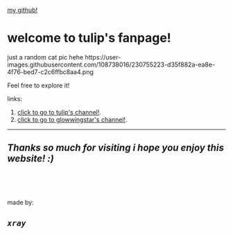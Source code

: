 <p><a href="https://github.com/SHUTUPIDIOtlol/Fanpage">my github!</a></p>

<h1>welcome to tulip&#39;s fanpage!</h1> just a random cat pic hehe
https://user-images.githubusercontent.com/108738016/230755223-d35f882a-ea8e-4f76-bed7-c2c6ffbc8aa4.png

<p>Feel free to explore it!</p>

<p>links:</p>

<ol>
	<li><a href="https://www.youtube.com/channel/UC1KHHkWobwI-moyKbqDt09Q">click to go to tulip&#39;s channel!</a>.</li>
	<li><a href="https://www.youtube.com/@glowiingstars8351">click to go to glowwingstar&#39;s&nbsp;channel!</a>.</li>
</ol>

<hr />
<h2 style="font-style:italic">Thanks so much for visiting i hope you enjoy this website! :)</h2>

<p>&nbsp;</p>

<p>&nbsp;</p>

<p>made by:</p>

<h2 style="font-style:italic"><code><span class="marker">xray</span></code></h2>

